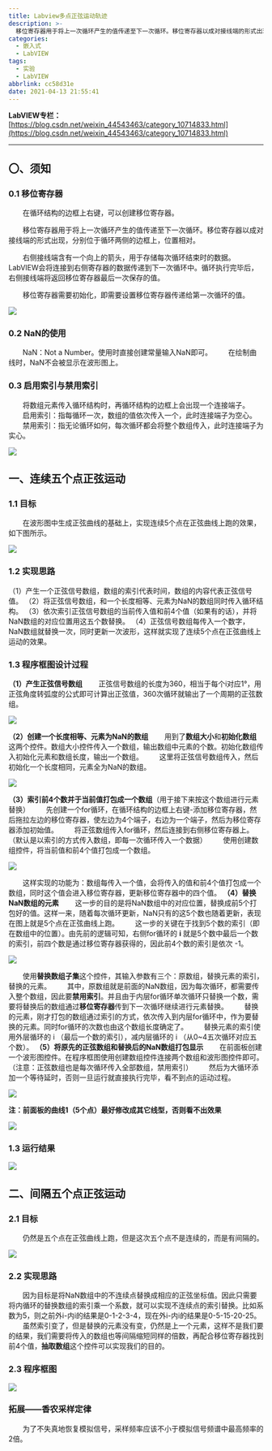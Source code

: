 ```yaml
---
title: Labview多点正弦运动轨迹
description: >-
  移位寄存器用于将上一次循环产生的值传递至下一次循环。移位寄存器以成对接线端的形式出现，分别位于循环两侧的边框上，位置相对。移位寄存器需要初始化，即需要设置移位寄存器传递给第一次循环的值。
categories:
  - 嵌入式
  - LabVIEW
tags:
  - 实验
  - LabVIEW
abbrlink: cc58d31e
date: 2021-04-13 21:55:41
---
```


**LabVIEW专栏：**[https://blog.csdn.net/weixin_44543463/category_10714833.html](https://blog.csdn.net/weixin_44543463/category_10714833.html)

---
## 〇、须知
### 0.1 移位寄存器
&emsp;&emsp;在循环结构的边框上右键，可以创建移位寄存器。

&emsp;&emsp;移位寄存器用于将上一次循环产生的值传递至下一次循环。移位寄存器以成对接线端的形式出现，分别位于循环两侧的边框上，位置相对。

&emsp;&emsp;右侧接线端含有一个向上的箭头，用于存储每次循环结束时的数据。LabVIEW会将连接到右侧寄存器的数据传递到下一次循环中。循环执行完毕后，右侧接线端将返回移位寄存器最后一次保存的值。

&emsp;&emsp;移位寄存器需要初始化，即需要设置移位寄存器传递给第一次循环的值。

![](https://img.mahaofei.com/img/202112231741015-labview-sine-1.png)



### 0.2 NaN的使用
&emsp;&emsp;NaN：Not a Number。使用时直接创建常量输入NaN即可。
&emsp;&emsp;在绘制曲线时，NaN不会被显示在波形图上。

### 0.3 启用索引与禁用索引
&emsp;&emsp;将数组元素传入循环结构时，再循环结构的边框上会出现一个连接端子。
&emsp;&emsp;启用索引：指每循环一次，数组的值依次传入一个，此时连接端子为空心。
&emsp;&emsp;禁用索引：指无论循环如何，每次循环都会将整个数组传入，此时连接端子为实心。

![](https://img.mahaofei.com/img/202112231741147-labview-sine-2.png)



## 一、连续五个点正弦运动
### 1.1 目标
&emsp;&emsp;在波形图中生成正弦曲线的基础上，实现连续5个点在正弦曲线上跑的效果，如下图所示。

![](https://img.mahaofei.com/img/202112231742682-labview-sine-3.png)



### 1.2 实现思路
（1）产生一个正弦信号数组，数组的索引代表时间，数组的内容代表正弦信号值。
（2）将正弦信号数组，和一个长度相等、元素为NaN的数组同时传入循环结构。
（3）依次索引正弦信号数组的当前传入值和前4个值（如果有的话），并将NaN数组的对应位置用这五个数替换。
（4）正弦信号数组每传入一个数字，NaN数组就替换一次，同时更新一次波形，这样就实现了连续5个点在正弦曲线上运动的效果。
### 1.3 程序框图设计过程
**（1）产生正弦信号数组**
&emsp;&emsp;正弦信号数组的长度为360，相当于每个i对应1°，用正弦角度转弧度的公式即可计算出正弦值，360次循环就输出了一个周期的正弦数组。

![](https://img.mahaofei.com/img/202112231742223-labview-sine-4.png)



**（2）创建一个长度相等、元素为NaN的数组**
&emsp;&emsp;用到了**数组大小**和**初始化数组**这两个控件。数组大小控件传入一个数组，输出数组中元素的个数。初始化数组传入初始化元素和数组长度，输出一个数组。
&emsp;&emsp;这里将正弦信号数组传入，然后初始化一个长度相同，元素全为NaN的数组。

![](https://img.mahaofei.com/img/202112231742973-labview-sine-5.png)



**（3）索引前4个数并于当前值打包成一个数组**（用于接下来按这个数组进行元素替换）
&emsp;&emsp;先创建一个for循环，在循环结构的边框上右键-添加移位寄存器，然后拖拉左边的移位寄存器，使左边为4个端子，右边为一个端子，然后为移位寄存器添加初始值。
&emsp;&emsp;将正弦数组传入for循环，然后连接到右侧移位寄存器上。（默认是以索引的方式传入数组，即每一次循环传入一个数据）
&emsp;&emsp;使用创建数组控件，将当前值和前4个值打包成一个数组。

![](https://img.mahaofei.com/img/202112231743979-labview-sine-6.png)



&emsp;&emsp;这样实现的功能为：数组每传入一个值，会将传入的值和前4个值打包成一个数组，同时这个值会进入移位寄存器，更新移位寄存器中的四个值。
**（4）替换NaN数组的元素**
&emsp;&emsp;这一步的目的是将NaN数组中的对应位置，替换成前5个打包好的值。这样一来，随着每次循环更新，NaN只有的这5个数也随着更新，表现在图上就是5个点在正弦曲线上跑。
&emsp;&emsp;这一步的关键在于找到5个数的索引（即在数组中的位置）。由先前的逻辑可知，右侧for循环的 **i** 就是5个数中最后一个数的索引，前四个数是通过移位寄存器获得的，因此前4个数的索引是依次 -1。

![](https://img.mahaofei.com/img/202112231743676-labview-sine-7.png)



&emsp;&emsp;使用**替换数组子集**这个控件，其输入参数有三个：原数组，替换元素的索引，替换的元素。
&emsp;&emsp;其中，原数组就是前面的NaN数组，因为每次循环，都需要传入整个数组，因此要**禁用索引**。并且由于内层for循环单次循环只替换一个数，需要将替换后的数组通过**移位寄存器**传到下一次循环继续进行元素替换。
&emsp;&emsp;替换的元素，刚才打包的数组通过索引的方式，依次传入到内层for循环中，作为要替换的元素。同时for循环的次数也由这个数组长度确定了。
&emsp;&emsp;替换元素的索引使用外层循环的 i （最后一个数的索引），减内层循环的 i （从0~4五次循环对应五个数）。
**（5）将原先的正弦数组和替换后的NaN数组打包显示**
&emsp;&emsp;在前面板创建一个波形图控件。在程序框图使用创建数组控件连接两个数组和波形图控件即可。（注意：正弦数组也是每次循环传入全部数组，禁用索引）
&emsp;&emsp;然后为大循环添加一个等待延时，否则一旦运行就直接执行完毕，看不到点的运动过程。

![](https://img.mahaofei.com/img/202112231744293-labview-sine-8.png)



**注：前面板的曲线1（5个点）最好修改成其它线型，否则看不出效果**

![](https://img.mahaofei.com/img/202112231744517-labview-sine-9.png)



### 1.3 运行结果
![](https://img.mahaofei.com/img/202112231744382-labview-sine-10.png)



## 二、间隔五个点正弦运动
### 2.1 目标
&emsp;&emsp;仍然是五个点在正弦曲线上跑，但是这次五个点不是连续的，而是有间隔的。

![](https://img.mahaofei.com/img/202112231744824-labview-sine-11.png)



### 2.2 实现思路
&emsp;&emsp;因为目标是将NaN数组中的不连续点替换成相应的正弦坐标值。因此只需要将内循环的替换数组的索引乘一个系数，就可以实现不连续点的索引替换。比如系数为5，则之前外i-内i的结果是0-1-2-3-4，现在外i-内i的结果是0-5-15-20-25。
&emsp;&emsp;虽然索引变了，但是替换的元素没有变，仍然是上一个元素，这样不是我们要的结果，我们需要将传入的数组也等间隔缩短同样的倍数，再配合移位寄存器找到前4个值，**抽取数组**这个控件可以实现我们的目的。
### 2.3 程序框图
![](https://img.mahaofei.com/img/202112231745651-labview-sine-12.png)
### 拓展——香农采样定律
&emsp;&emsp;为了不失真地恢复模拟信号，采样频率应该不小于模拟信号频谱中最高频率的2倍。